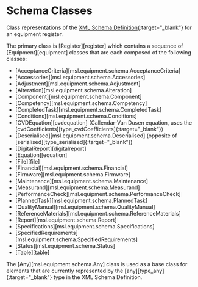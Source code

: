 # Schema Classes

Class representations of the [XML Schema Definition](https://mslnz.github.io/equipment-register-schema/latest/){:target="_blank"} for an equipment register.

The primary class is [Register][register] which contains a sequence of [Equipment][equipment] classes that are each composed of the following classes:

* [AcceptanceCriteria][msl.equipment.schema.AcceptanceCriteria]
* [Accessories][msl.equipment.schema.Accessories]
* [Adjustment][msl.equipment.schema.Adjustment]
* [Alteration][msl.equipment.schema.Alteration]
* [Component][msl.equipment.schema.Component]
* [Competency][msl.equipment.schema.Competency]
* [CompletedTask][msl.equipment.schema.CompletedTask]
* [Conditions][msl.equipment.schema.Conditions]
* [CVDEquation][cvdequation] (Callendar-Van Dusen equation, uses the [cvdCoefficients][type_cvdCoefficients]{:target="_blank"})
* [Deserialised][msl.equipment.schema.Deserialised] (opposite of [serialised][type_serialised]{:target="_blank"})
* [DigitalReport][digitalreport]
* [Equation][equation]
* [File][file]
* [Financial][msl.equipment.schema.Financial]
* [Firmware][msl.equipment.schema.Firmware]
* [Maintenance][msl.equipment.schema.Maintenance]
* [Measurand][msl.equipment.schema.Measurand]
* [PerformanceCheck][msl.equipment.schema.PerformanceCheck]
* [PlannedTask][msl.equipment.schema.PlannedTask]
* [QualityManual][msl.equipment.schema.QualityManual]
* [ReferenceMaterials][msl.equipment.schema.ReferenceMaterials]
* [Report][msl.equipment.schema.Report]
* [Specifications][msl.equipment.schema.Specifications]
* [SpecifiedRequirements][msl.equipment.schema.SpecifiedRequirements]
* [Status][msl.equipment.schema.Status]
* [Table][table]

The [Any][msl.equipment.schema.Any] class is used as a base class for elements that are currently represented by the [any][type_any]{:target="_blank"} type in the XML Schema Definition.
